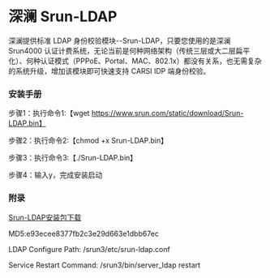 # 深澜 Srun-LDAP

深澜提供标准 LDAP 身份校验模块--Srun-LDAP，只要您使用的是深澜 Srun4000 认证计费系统，无论当前是何种网络架构（传统三层或大二层扁平化）、何种认证模式（PPPoE、Portal、MAC、802.1x）都没有关系，也无需复杂的系统升级，增加该模块即可快速支持 CARSI IDP 端身份校验。

### 安装手册

步骤1：执行命令1:【wget https://www.srun.com/static/download/Srun-LDAP.bin】

步骤2：执行命令2:【chmod +x Srun-LDAP.bin】

步骤3：执行命令3:【./Srun-LDAP.bin】

步骤4：输入y，完成安装启动

### 附录

[Srun-LDAP安装包下载](https://www.srun.com/static/download/Srun-LDAP.bin)

MD5:e93ecee8377fb2c3e29d663e1dbb67ec

LDAP Configure Path: /srun3/etc/srun-ldap.conf

Service Restart Command: /srun3/bin/server_ldap restart
